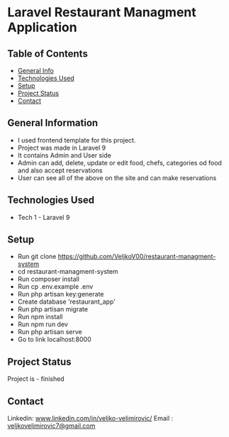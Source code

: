 # Laravel Restaurant Managment Application
>

## Table of Contents
* [General Info](#general-information)
* [Technologies Used](#technologies-used)
* [Setup](#setup)
* [Project Status](#project-status)
* [Contact](#contact)



## General Information
- I used frontend template for this project.
- Project was made in Laravel 9
- It contains Admin and User side
- Admin can add, delete, update or edit food, chefs, categories od food and also accept reservations
- User can see all of the above on the site and can make reservations 

## Technologies Used
- Tech 1 - Laravel 9



## Setup
- Run git clone https://github.com/VeljkoV00/restaurant-managment-system
- cd restaurant-managment-system
- Run composer install
- Run cp .env.example .env
- Run php artisan key:generate
- Create database 'restaurant_app'
- Run php artisan migrate
- Run npm install
- Run npm run dev
- Run php artisan serve
- Go to link localhost:8000





## Project Status
Project is -  finished





## Contact
Linkedin: www.linkedin.com/in/veljko-velimirovic/
Email : veljkovelimirovic7@gmail.com



